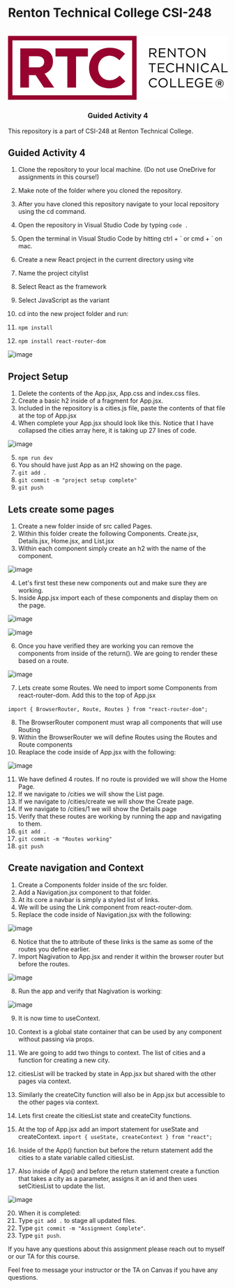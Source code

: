 # Renton Technical College CSI-248
<br />    

<div align="center">  
    <img src="logo.jpg" alt="Logo">
    <h3 align="center">Guided Activity 4</h3>
</div>

This repository is a part of CSI-248 at Renton Technical College.

## Guided Activity 4

1. Clone the repository to your local machine. (Do not use OneDrive for assignments in this course!)
2. Make note of the folder where you cloned the repository.
3. After you have cloned this repository navigate to your local repository using the cd command.
4. Open the repository in Visual Studio Code by typing `code .`

5. Open the terminal in Visual Studio Code by hitting ctrl + \` or cmd + \` on mac.
6. Create a new React project in the current directory using vite
7. Name the project citylist
8. Select React as the framework
9. Select JavaScript as the variant
10. cd into the new project folder and run:
11. `npm install`
12. `npm install react-router-dom`

![image](https://github.com/EmeryCSI/CSI248F23_GuidedActivity4/assets/102991550/65edb0e8-a79b-4efc-9460-1c352a86061e)


## Project Setup

1. Delete the contents of the App.jsx, App.css and index.css files.
2. Create a basic h2 inside of a fragment for App.jsx.
3. Included in the repository is a cities.js file, paste the contents of that file at the top of App.jsx
4. When complete your App.jsx should look like this. Notice that I have collapsed the cities array here, it is taking up 27 lines of code.

![image](https://github.com/EmeryCSI/CSI248F23_GuidedActivity4/assets/102991550/76d406d5-d1a2-4ac7-b4b9-e3f8fffab910)


5. `npm run dev`
6. You should have just App as an H2 showing on the page.
7. `git add .`
8. `git commit -m "project setup complete"`
9. `git push`

## Lets create some pages

1. Create a new folder inside of src called Pages.
2. Within this folder create the following Components. Create.jsx, Details.jsx, Home.jsx, and List.jsx
3. Within each component simply create an h2 with the name of the component.

![image](https://github.com/EmeryCSI/CSI248F23_GuidedActivity4/assets/102991550/367beb61-cb87-4c75-93ac-16f75d7c406e)


4. Let's first test these new components out and make sure they are working.
5. Inside App.jsx import each of these components and display them on the page.

![image](https://github.com/EmeryCSI/CSI248F23_GuidedActivity4/assets/102991550/c69f9fc6-9b38-46ae-ab36-e0e78d75964a)

![image](https://github.com/EmeryCSI/CSI248F23_GuidedActivity4/assets/102991550/d0f34534-ac0a-40e3-84cf-b7859ca06815)

6. Once you have verified they are working you can remove the components from inside of the return(). We are going to render these based on a route.

![image](https://github.com/EmeryCSI/CSI248F23_GuidedActivity4/assets/102991550/375d8ab1-0e14-46bd-b012-1c017b957649)

7. Lets create some Routes. We need to import some Components from react-router-dom. Add this to the top of App.jsx

```import { BrowserRouter, Route, Routes } from "react-router-dom";```

8. The BrowserRouter component must wrap all components that will use Routing
9. Within the BrowserRouter we will define Routes using the Routes and Route components
10. Reaplace the code inside of App.jsx with the following:

![image](https://github.com/EmeryCSI/CSI248F23_GuidedActivity4/assets/102991550/df53b001-c0a4-4f8b-8573-75d70922b219)

11. We have defined 4 routes. If no route is provided we will show the Home Page.
12. If we navigate to /cities we will show the List page.
13. If we navigate to /cities/create we will show the Create page.
14. If we navigate to /cities/1 we will show the Details page
15. Verify that these routes are working by running the app and navigating to them.
16. `git add .`
17. `git commit -m "Routes working"`
18. `git push`

## Create navigation and Context
1. Create a Components folder inside of the src folder.
2. Add a Navigation.jsx component to that folder.
3. At its core a navbar is simply a styled list of links.
4. We will be using the Link component from react-router-dom.
5. Replace the code inside of Navigation.jsx with the following:

![image](https://github.com/EmeryCSI/CSI248F23_GuidedActivity4/assets/102991550/622c6c07-e3b0-4744-99c6-61cc17c54cf0)

6. Notice that the to attribute of these links is the same as some of the routes you define earlier.
7. Import Nagivation to App.jsx and render it within the browser router but before the routes.

![image](https://github.com/EmeryCSI/CSI248F23_GuidedActivity4/assets/102991550/3c12a6be-7b8d-494e-88fe-60b69538a768)

8. Run the app and verify that Nagivation is working:

![image](https://github.com/EmeryCSI/CSI248F23_GuidedActivity4/assets/102991550/00bc1820-97b1-421d-bf95-c1b0b2ae773d)

9. It is now time to useContext.
10. Context is a global state container that can be used by any component without passing via props.
11. We are going to add two things to context. The list of cities and a function for creating a new city.
12. citiesList will be tracked by state in App.jsx but shared with the other pages via context.
13. Similarly the createCity function will also be in App.jsx but accessible to the other pages via context.
14. Lets first create the citiesList state and createCity functions.
15. At the top of App.jsx add an import statement for useState and createContext.
`import { useState, createContext } from "react";`

16. Inside of the App() function but before the return statement add the cities to a state variable called citiesList.
17. Also inside of App() and before the return statement create a function that takes a city as a parameter, assigns it an id and then uses setCitiesList to update the list.

![image](https://github.com/EmeryCSI/CSI248F23_GuidedActivity4/assets/102991550/9a7cba71-4ed8-43f9-9eff-8a395c3462a8)








20. When it is completed:
21. Type `git add .` to stage all updated files.
22. Type `git commit -m "Assignment Complete"`.
23. Type `git push`.

If you have any questions about this assignment please reach out to myself or our TA for this course. 



Feel free to message your instructor or the TA on Canvas if you have any questions.
